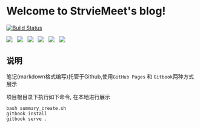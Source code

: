 # Welcome to StrvieMeet's blog!

[![Build Status](https://travis-ci.org/StrvieMeet/notes.svg?branch=master)](https://travis-ci.org/StrvieMeet/notes)

<span><a target="_blank" href="#" style="text-decoration:none;" ><img src="http://oux34p43l.bkt.clouddn.com/email.png?imageMogr2/auto-orient/thumbnail/x30/blur/1x0/quality/75|imageslim"/></a>&nbsp;&nbsp;&nbsp;<a href="https://github.com/StrvieMeet" ><img src="http://oux34p43l.bkt.clouddn.com/GitHub.png?imageMogr2/auto-orient/thumbnail/x30/blur/1x0/quality/75|imageslim"/></a>&nbsp;&nbsp;&nbsp;<a target="_blank" href="http://wpa.qq.com/msgrd?v=3&uin=15510553476&site=qq&menu=yes"><img src="http://oux34p43l.bkt.clouddn.com/QQ.png?imageMogr2/auto-orient/thumbnail/x30/blur/1x0/quality/75|imageslim" /></a>&nbsp;&nbsp;&nbsp;<a href="#"><img src="http://oux34p43l.bkt.clouddn.com/twitter-circle.png?imageMogr2/auto-orient/thumbnail/x30/blur/1x0/quality/75|imageslim"/></a>&nbsp;&nbsp;&nbsp;<a href="#"><img src="http://oux34p43l.bkt.clouddn.com/新浪微博.png?imageMogr2/auto-orient/thumbnail/x30/blur/1x0/quality/75|imageslim"/></a>&nbsp;&nbsp;&nbsp;<a href="#"><img src="http://oux34p43l.bkt.clouddn.com/weixing.png?imageMogr2/auto-orient/thumbnail/x30/blur/1x0/quality/75|imageslim"/></a></span>


## 说明

笔记(markdown格式编写)托管于Github,使用`GitHub Pages` 和 `Gitbook`两种方式展示

项目根目录下执行如下命令, 在本地进行展示

```shell
bash summary_create.sh
gitbook install
gitbook serve .
```


